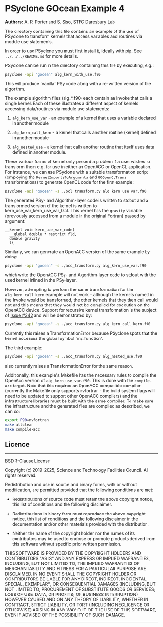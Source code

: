# PSyclone GOcean Example 4

**Authors:** A. R. Porter and S. Siso, STFC Daresbury Lab

The directory containing this file contains an example of the use of
PSyclone to transform kernels that access variables and routines
via module use statements.

In order to use PSyclone you must first install it, ideally with pip.
See `../../../README.md` for more details.

PSyclone can be run in the directory containing this file by 
executing, e.g.:

```sh
psyclone -api "gocean" alg_kern_with_use.f90
```

This will produce 'vanilla' PSy code along with a re-written version of
the algorithm.

The example algorithm files (alg_*.f90) each contain an Invoke that
calls a single kernel. Each of these illustrates a different aspect
of kernels accessing data/routines via module use statements:

1. `alg_kern_use_var` - an example of a kernel that uses a variable
   declared in another module;

2. `alg_kern_call_kern` - a kernel that calls another routine (kernel)
   defined in another module;

3. `alg_nested_use` - a kernel that calls another routine that itself
   uses data defined in another module.

These various forms of kernel only present a problem if a user wishes
to transform them e.g. for use in either an OpenACC or OpenCL
application. For instance, we can use PSyclone with a suitable
transformation script (employing the `KernelImportsToArguments` and
`GOOpenCLTrans` transformations) to generate OpenCL code for the first
example:

```sh
psyclone -api "gocean" -s ./ocl_transform.py alg_kern_use_var.f90
```

The generated PSy- and Algorithm-layer code is written to stdout and a
transformed version of the kernel is written to
kern_use_var_kern_use_var_0.cl. This kernel has the `gravity` variable
(previously accessed from a module in the original Fortran) passed by
argument:

    __kernel void kern_use_var_code(
      __global double * restrict fld,
      double gravity
      ){

Similarly, we can generate an OpenACC version of the same example by
doing:

```sh
psyclone -api "gocean" -s ./acc_transform.py alg_kern_use_var.f90
```

which write the OpenACC PSy- and Algorithm-layer code to stdout with
the used kernel inlined in the PSy-layer.

However, attempting to perform the same transformation for the
`alg_kern_call_kern` example will not work - although the kernels
named in the Invoke would be transformed, the other kernels that they
then call would not and this means that they would not be compiled for
execution on the OpenACC device.
Support for recursive kernel transformation is the subject of
[Issue #342](https://github.com/stfc/PSyclone/issues/342) and will
be demonstrated by:

```sh
psyclone -api "gocean" -s ./acc_transform.py alg_kern_call_kern.f90
```

Currently this raises a TransformationError because PSyclone spots
that the kernel accesses the global symbol 'my_function'.

The third example:

```sh
psyclone -api "gocean" -s ./acc_transform.py alg_nested_use.f90
```

also currently raises a TransformationError for the same reason.


Additionally, this example's Makefile has the necessary rules to compile
the OpenAcc version of `alg_kern_use_var.f90`. This is done with the
`compile-acc` target. Note that this requires an OpenACC compatible compiler
(currently the Makefile only supports nvfortran - the build system flags will need
to be updated to support other OpenACC compilers) and the infrastructure libraries
must be built with the same compiler. To make sure the infrastructure and the
generated files are compiled as described, we can do:

```sh
export F90=nvfortran
make allclean
make compile-acc
```


## Licence

-----------------------------------------------------------------------------

BSD 3-Clause License

Copyright (c) 2019-2025, Science and Technology Facilities Council.
All rights reserved.

Redistribution and use in source and binary forms, with or without
modification, are permitted provided that the following conditions are met:

* Redistributions of source code must retain the above copyright notice, this
  list of conditions and the following disclaimer.

* Redistributions in binary form must reproduce the above copyright notice,
  this list of conditions and the following disclaimer in the documentation
  and/or other materials provided with the distribution.

* Neither the name of the copyright holder nor the names of its
  contributors may be used to endorse or promote products derived from
  this software without specific prior written permission.

THIS SOFTWARE IS PROVIDED BY THE COPYRIGHT HOLDERS AND CONTRIBUTORS
"AS IS" AND ANY EXPRESS OR IMPLIED WARRANTIES, INCLUDING, BUT NOT
LIMITED TO, THE IMPLIED WARRANTIES OF MERCHANTABILITY AND FITNESS
FOR A PARTICULAR PURPOSE ARE DISCLAIMED. IN NO EVENT SHALL THE
COPYRIGHT HOLDER OR CONTRIBUTORS BE LIABLE FOR ANY DIRECT, INDIRECT,
INCIDENTAL, SPECIAL, EXEMPLARY, OR CONSEQUENTIAL DAMAGES (INCLUDING,
BUT NOT LIMITED TO, PROCUREMENT OF SUBSTITUTE GOODS OR SERVICES;
LOSS OF USE, DATA, OR PROFITS; OR BUSINESS INTERRUPTION) HOWEVER
CAUSED AND ON ANY THEORY OF LIABILITY, WHETHER IN CONTRACT, STRICT
LIABILITY, OR TORT (INCLUDING NEGLIGENCE OR OTHERWISE) ARISING IN
ANY WAY OUT OF THE USE OF THIS SOFTWARE, EVEN IF ADVISED OF THE
POSSIBILITY OF SUCH DAMAGE.

-----------------------------------------------------------------------------
